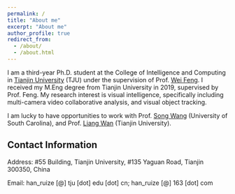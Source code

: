 ```yaml
---
permalink: /
title: "About me"
excerpt: "About me"
author_profile: true
redirect_from: 
  - /about/
  - /about.html
---
```



I am a third-year Ph.D. student at the College of Intelligence and Computing in [Tianjin University](http://www.tju.edu.cn/) (TJU) under the supervision of Prof. [Wei Feng](http://cic.tju.edu.cn/faculty/fengwei/index.html). 
I received my M.Eng degree from Tianjin University in 2019, supervised by Prof. Feng.
My research interest is visual intelligence, specifically including multi-camera video collaborative analysis, and visual object tracking.

I am lucky to have opportunities to work with Prof. [Song Wang](https://cse.sc.edu/~songwang/) (University of South Carolina), and Prof. [Liang Wan](http://cic.tju.edu.cn/faculty/lwan/index.html) (Tianjin University). 

## Contact Information

Address: #55 Building, Tianjin University, #135 Yaguan Road, Tianjin 300350, China

Email: han_ruize [@] tju [dot] edu [dot] cn; han_ruize [@] 163 [dot] com